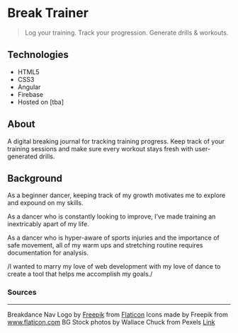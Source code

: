 # Break Trainer

> Log your training. Track your progression. Generate drills & workouts.

## Technologies

- HTML5
- CSS3
- Angular
- Firebase
- Hosted on [tba]

## About

A digital breaking journal for tracking training progress. Keep track of your training sessions and make sure every workout stays fresh with user-generated drills.

## Background

As a beginner dancer, keeping track of my growth motivates me to explore and expound on my skills.

As a dancer who is constantly looking to improve, I’ve made training an inextricably apart of my life.

As a dancer who is hyper-aware of sports injuries and the importance of safe movement, all of my warm ups and stretching routine requires documentation for analysis.

/I wanted to marry my love of web development with my love of dance to create a tool that helps me accomplish my goals./

### Sources

---

Breakdance Nav Logo by [Freepik](https://www.flaticon.com/authors/freepik) from [Flaticon](https://www.flaticon.com/)
Icons made by Freepik from www.flaticon.com
BG Stock photos by Wallace Chuck from Pexels [Link](https://www.pexels.com/cs-cz/foto/break-dance-dav-energie-festival-2820898/)
